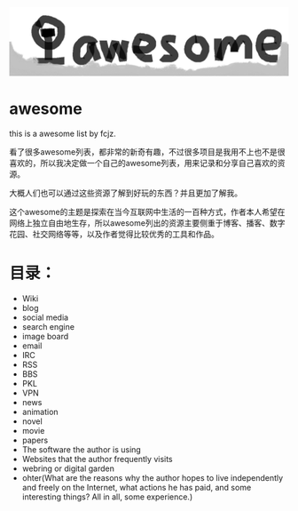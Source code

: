 ![awesome](https://github.com/fcjz/awesome/blob/main/awesome.png)

#

# awesome
this is a awesome list by fcjz.

看了很多awesome列表，都非常的新奇有趣，不过很多项目是我用不上也不是很喜欢的，所以我决定做一个自己的awesome列表，用来记录和分享自己喜欢的资源。

大概人们也可以通过这些资源了解到好玩的东西？并且更加了解我。

这个awesome的主题是探索在当今互联网中生活的一百种方式，作者本人希望在网络上独立自由地生存，所以awesome列出的资源主要侧重于博客、播客、数字花园、社交网络等等，以及作者觉得比较优秀的工具和作品。

# 目录：

- Wiki
- blog
- social media
- search engine
- image board
- email
- IRC
- RSS
- BBS
- PKL
- VPN
- news
- animation
- novel
- movie
- papers
- The software the author is using
- Websites that the author frequently visits
- webring or digital garden
- ohter(What are the reasons why the author hopes to live independently and freely on the Internet, what actions he has paid, and some interesting things? All in all, some experience.)

#
